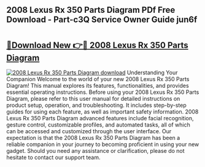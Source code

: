 ## 2008 Lexus Rx 350 Parts Diagram PDf Free Download - Part-c3Q Service Owner Guide jun6f

# <h2><a href="http://dfpu5e.blite.top/?on=2008+Lexus+Rx+350+Parts+Diagram">🔗Download New 👉🔴 2008 Lexus Rx 350 Parts Diagram</a></h2>

[![2008 Lexus Rx 350 Parts Diagram download](https://i.imgur.com/lujVjoI.png)](http://dfpu5e.blite.top/?on=2008+Lexus+Rx+350+Parts+Diagram)
Understanding Your Companion Welcome to the world of your new 2008 Lexus Rx 350 Parts Diagram! This manual explores its features, functionalities, and provides essential operating instructions. Before using your 2008 Lexus Rx 350 Parts Diagram, please refer to this user manual for detailed instructions on product setup, operation, and troubleshooting. It includes step-by-step guides for using each feature, as well as important safety information. 2008 Lexus Rx 350 Parts Diagram advanced features include facial recognition, gesture control, customizable profiles, and automated tasks, all of which can be accessed and customized through the user interface. Our expectation is that the 2008 Lexus Rx 350 Parts Diagram has been a reliable companion in your journey to becoming proficient in using your new gadget. Should you need any assistance or clarification, please do not hesitate to contact our support team.
